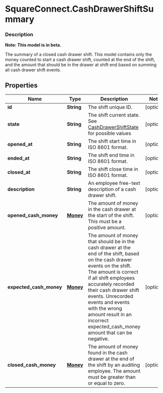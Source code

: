 # SquareConnect.CashDrawerShiftSummary

### Description
**Note: This model is in beta.**

The summary of a closed cash drawer shift. This model contains only the money counted to start a cash drawer shift, counted at the end of the shift, and the amount that should be in the drawer at shift end based on summing all cash drawer shift events.

## Properties
Name | Type | Description | Notes
------------ | ------------- | ------------- | -------------
**id** | **String** | The shift unique ID. | [optional] 
**state** | **String** | The shift current state. See [CashDrawerShiftState](#type-cashdrawershiftstate) for possible values | [optional] 
**opened_at** | **String** | The shift start time in ISO 8601 format. | [optional] 
**ended_at** | **String** | The shift end time in ISO 8601 format. | [optional] 
**closed_at** | **String** | The shift close time in ISO 8601 format. | [optional] 
**description** | **String** | An employee free-text description of a cash drawer shift. | [optional] 
**opened_cash_money** | [**Money**](Money.md) | The amount of money in the cash drawer at the start of the shift. This must be a positive amount. | [optional] 
**expected_cash_money** | [**Money**](Money.md) | The amount of money that should be in the cash drawer at the end of the shift, based on the cash drawer events on the shift. The amount is correct if all shift employees accurately recorded their cash drawer shift events. Unrecorded events and events with the wrong amount result in an incorrect expected_cash_money amount that can be negative. | [optional] 
**closed_cash_money** | [**Money**](Money.md) | The amount of money found in the cash drawer at the end of the shift by an auditing employee. The amount must be greater than or equal to zero. | [optional] 


